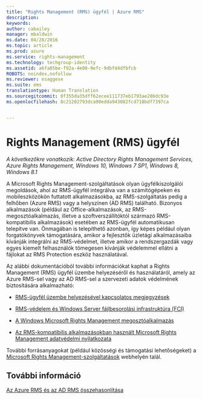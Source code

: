 ```yaml
---
title: "Rights Management (RMS) ügyfél | Azure RMS"
description: 
keywords: 
author: cabailey
manager: mbaldwin
ms.date: 04/28/2016
ms.topic: article
ms.prod: azure
ms.service: rights-management
ms.technology: techgroup-identity
ms.assetid: a6fa85be-f92a-4e00-9efc-9dbfd4dfbfcb
ROBOTS: noindex,nofollow
ms.reviewer: esaggese
ms.suite: ems
translationtype: Human Translation
ms.sourcegitcommit: 0f355da35dff62ecee111737eb1793ae286dc93e
ms.openlocfilehash: 8c21202793dca90edda943082fcd718bdf7397ca


---
```


# Rights Management (RMS) ügyfél

*A következőkre vonatkozik: Active Directory Rights Management Services, Azure Rights Management, Windows 10, Windows 7 SP1, Windows 8, Windows 8.1*

A Microsoft Rights Management-szolgáltatások olyan ügyfélkiszolgálói megoldások, ahol az RMS-ügyfél integrálva van a számítógépeken és mobileszközökön futtatott alkalmazásokba, az RMS-szolgáltatás pedig a felhőben (Azure RMS) vagy a helyszínen (AD RMS) található. Bizonyos alkalmazások (például az Office-alkalmazások, az RMS-megosztóalkalmazás, illetve a szoftverszállítóktól származó RMS-kompatibilis alkalmazások) esetében az RMS-ügyfél automatikusan telepítve van. Önmagában is telepíthető azonban, így képes például olyan forgatókönyvek támogatására, amikor a fejlesztők üzletági alkalmazásaiba kívánják integrálni az RMS-védelmet, illetve amikor a rendszergazdák vagy egyes kiemelt felhasználók tömegesen kívánják védelemmel ellátni a fájlokat az RMS Protection eszköz használatával.

Az alábbi dokumentációból további információkat kaphat a Rights Management (RMS) ügyfél üzembe helyezéséről és használatáról, amely az Azure RMS-sel vagy az AD RMS-sel a szervezeti adatok védelmének biztosítására alkalmazható:

- [RMS-ügyfél üzembe helyezésével kapcsolatos megjegyzések](client-deployment-notes.md)

- [RMS-védelem és Windows Server fájlbesorolási infrastruktúra (FCI)](configure-fci.md)

- [A Windows Microsoft Rights Management megosztóalkalmazás](sharing-app-windows.md)

- [Az RMS-kompatibilis alkalmazásokban használt Microsoft Rights Management adatvédelmi nyilatkozata](privacy-statement-rms-enlightened-applications.md)


További forrásanyagokat (például közösségi és támogatási lehetőségeket) a [Microsoft Rights Management-szolgáltatások](https://www.microsoft.com/rms) webhelyén talál.

## További információ
[Az Azure RMS és az AD RMS összehasonlítása](../understand-explore/compare-azure-rms-ad-rms.md)



<!--HONumber=Jun16_HO4-->


